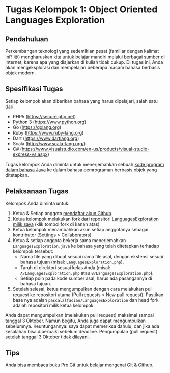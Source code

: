 Tugas Kelompok 1: Object Oriented Languages Exploration
=======================================================

Pendahuluan
-----------

Perkembangan teknologi yang sedemikian pesat (familiar dengan kalimat ini? :wink:) mengharuskan kita untuk belajar mandiri melalui berbagai sumber di internet, karena apa yang diajarkan di kuliah tidak cukup. Di tugas ini, Anda akan mengeksplorasi dan mempelajari beberapa macam bahasa berbasis objek modern.

Spesifikasi Tugas
-----------------

Setiap kelompok akan diberikan bahasa yang harus dipelajari, salah satu dari:

* PHP5 (https://secure.php.net)
* Python 3 (https://www.python.org)
* Go (https://golang.org)
* Ruby (https://www.ruby-lang.org)
* Dart (https://www.dartlang.org)
* Scala (http://www.scala-lang.org/)
* C# (https://www.visualstudio.com/en-us/products/visual-studio-express-vs.aspx)

Tugas kelompok Anda diminta untuk menerjemahkan sebuah [kode program dalam bahasa Java](https://github.com/pascalalfadian/LanguagesExploration/blob/master/LanguagesExploration.java) ke dalam bahasa pemrograman berbasis objek yang ditetapkan.

Pelaksanaan Tugas
-----------------

Kelompok Anda diminta untuk:

1. Ketua & Setiap anggota [mendaftar akun Github](https://github.com/join).
2. Ketua kelompok melakukan fork dari repositori [LanguagesExploration milik saya](https://github.com/pascalalfadian/LanguagesExploration) (klik tombol fork di kanan atas)
3. Ketua kelompok menambahkan akun setiap anggotanya sebagai kontributor (Settings > Collaborators)
4. Ketua & setiap anggota bekerja sama menerjemahkan `LanguagesExploration.java` ke bahasa yang telah ditetapkan terhadap kelompok tersebut:
    * Nama file yang dibuat sesuai nama file asal, dengan ekstensi sesuai bahasa tujuan (misal: `LanguagesExploration.php`).
    * Taruh di direktori sesuai kelas Anda (misal: `A/LanguagesExploration.php` atau `B/LanguagesExploration.php`).
    * Setiap poin pada kode sumber asal, harus ada pasangannya di bahasa tujuan.
5. Setelah selesai, ketua mengumpulkan dengan cara melakukan pull request ke repositori utama (Pull requests > New pull request). Pastikan base nya adalah `pascalalfadian/LanguagesExploration` dan head fork adalah repositori milik ketua kelompok.

Anda dapat mengumpulkan (melakukan pull request) maksimal sampai tanggal 3 Oktober. Namun begitu, Anda juga dapat mengumpulkan sebelumnya. Keuntungannya: saya dapat memeriksa dahulu, dan jika ada kesalahan bisa diperbaiki sebelum deadline. Pengumpulan (pull request) setelah tanggal 3 Oktober tidak dilayani.

Tips
----

Anda bisa membaca buku [Pro Git](https://progit.org/) untuk belajar mengenai Git & Github.
